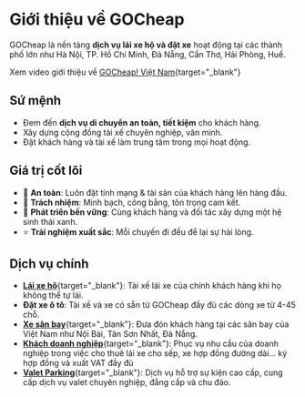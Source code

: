 # Giới thiệu về GOCheap

GOCheap là nền tảng **dịch vụ lái xe hộ và đặt xe** hoạt động tại các thành phố lớn như Hà Nội, TP. Hồ Chí Minh, Đà Nẵng, Cần Thơ, Hải Phòng, Huế.

Xem video giới thiệu về [GOCheap! Việt Nam](https://gocheap.vn/profile.mp4){target="_blank"}

## Sứ mệnh
- Đem đến **dịch vụ di chuyển an toàn, tiết kiệm** cho khách hàng.  
- Xây dựng cộng đồng tài xế chuyên nghiệp, văn minh.  
- Đặt khách hàng và tài xế làm trung tâm trong mọi hoạt động.  

## Giá trị cốt lõi
- 🚗 **An toàn**: Luôn đặt tính mạng & tài sản của khách hàng lên hàng đầu.  
- 🤝 **Trách nhiệm**: Minh bạch, công bằng, tôn trọng cam kết.  
- 🌱 **Phát triển bền vững**: Cùng khách hàng và đối tác xây dựng một hệ sinh thái xanh.  
- ⭐ **Trải nghiệm xuất sắc**: Mỗi chuyến đi đều để lại sự hài lòng.  

## Dịch vụ chính
- [**Lái xe hộ**](https://gocheap.vn/about/lai-xe-ho-ha-noi-dich-vu-cho-thue-tai-xe-lai-xe-cao-cap-driverx){target="_blank"}: Tài xế lái xe của chính khách hàng khi họ không thể tự lái.  
- **Đặt xe ô tô**: Tài xế và xe có sẵn từ GOCheap đầy đủ các dòng xe từ 4-45 chỗ.  
- [**Xe sân bay**](https://gocheap.vn/book){target="_blank"}: Đưa đón khách hàng tại các sân bay của Việt Nam như Nội Bài, Tân Sơn Nhất, Đà Nẵng.  
- [**Khách doanh nghiệp**](https://gocheap.vn/luxcar){target="_blank"}: Phục vụ nhu cầu của doanh nghiệp trong việc cho thuê lái xe cho sếp, xe hợp đồng đường dài... ký hợp đồng và xuất VAT đầy đủ
- [**Valet Parking**](https://creators.spotify.com/gocheap/episodes/TP-8-VALET-PARKING-GOCHEAP----GII-PHP--XE-CHUYN-NGHIP-CHO-S-KIN-NG-CP-e35v2sr){target="_blank"}: Dịch vụ hỗ trợ sự kiện cao cấp, cung cấp dịch vụ valet chuyên nghiệp, đẳng cấp và chu đáo.
